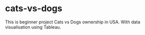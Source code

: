 # cats-vs-dogs
This is beginner project Cats vs Dogs ownership in USA. With data visualisation using Tableau.
